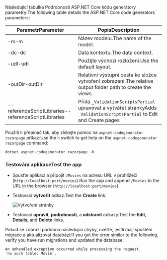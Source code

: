 <span data-ttu-id="a2c0d-101">Následující tabulka Podrobnosti ASP.NET Core kódu generátory parametry:</span><span class="sxs-lookup"><span data-stu-id="a2c0d-101">The following table details the ASP.NET Core code generators\` parameters:</span></span>

| <span data-ttu-id="a2c0d-102">Parametr</span><span class="sxs-lookup"><span data-stu-id="a2c0d-102">Parameter</span></span>               | <span data-ttu-id="a2c0d-103">Popis</span><span class="sxs-lookup"><span data-stu-id="a2c0d-103">Description</span></span>|
| ----------------- | ------------ |
| <span data-ttu-id="a2c0d-104">-m</span><span class="sxs-lookup"><span data-stu-id="a2c0d-104">-m</span></span>  | <span data-ttu-id="a2c0d-105">Název modelu.</span><span class="sxs-lookup"><span data-stu-id="a2c0d-105">The name of the model.</span></span> |
| <span data-ttu-id="a2c0d-106">-dc</span><span class="sxs-lookup"><span data-stu-id="a2c0d-106">-dc</span></span>  | <span data-ttu-id="a2c0d-107">Data kontextu.</span><span class="sxs-lookup"><span data-stu-id="a2c0d-107">The data context.</span></span> |
| <span data-ttu-id="a2c0d-108">-udl</span><span class="sxs-lookup"><span data-stu-id="a2c0d-108">-udl</span></span> | <span data-ttu-id="a2c0d-109">Použijte výchozí rozložení.</span><span class="sxs-lookup"><span data-stu-id="a2c0d-109">Use the default layout.</span></span> |
| <span data-ttu-id="a2c0d-110">-outDir</span><span class="sxs-lookup"><span data-stu-id="a2c0d-110">-outDir</span></span> | <span data-ttu-id="a2c0d-111">Relativní výstupní cesta ke složce vytvoření zobrazení.</span><span class="sxs-lookup"><span data-stu-id="a2c0d-111">The relative output folder path to create the views.</span></span> |
| <span data-ttu-id="a2c0d-112">--referenceScriptLibraries</span><span class="sxs-lookup"><span data-stu-id="a2c0d-112">--referenceScriptLibraries</span></span> | <span data-ttu-id="a2c0d-113">Přidá `_ValidationScriptsPartial` upravovat a vytvářet stránky</span><span class="sxs-lookup"><span data-stu-id="a2c0d-113">Adds `_ValidationScriptsPartial` to Edit and Create pages</span></span> |

<span data-ttu-id="a2c0d-114">Použití `h` přepínač tak, aby získejte pomoc na `aspnet-codegenerator razorpage` příkaz:</span><span class="sxs-lookup"><span data-stu-id="a2c0d-114">Use the `h` switch to get help on the `aspnet-codegenerator razorpage` command:</span></span>

```console
dotnet aspnet-codegenerator razorpage -h
```
<a name="test"></a>
### <a name="test-the-app"></a><span data-ttu-id="a2c0d-115">Testování aplikace</span><span class="sxs-lookup"><span data-stu-id="a2c0d-115">Test the app</span></span>

* <span data-ttu-id="a2c0d-116">Spusťte aplikaci a připojit `/Movies` na adresu URL v prohlížeči (`http://localhost:port/movies`).</span><span class="sxs-lookup"><span data-stu-id="a2c0d-116">Run the app and append `/Movies` to the URL in the browser (`http://localhost:port/movies`).</span></span>
* <span data-ttu-id="a2c0d-117">Testovací **vytvořit** odkaz.</span><span class="sxs-lookup"><span data-stu-id="a2c0d-117">Test the **Create** link.</span></span>

  ![Vytvoření stránky](../../tutorials/razor-pages/model/_static/conan.png)

<a name="scaffold"></a>

* <span data-ttu-id="a2c0d-119">Testovací **upravit**, **podrobnosti**, a **odstranit** odkazy.</span><span class="sxs-lookup"><span data-stu-id="a2c0d-119">Test the **Edit**, **Details**, and **Delete** links.</span></span>

<span data-ttu-id="a2c0d-120">Pokud se zobrazí podobná následující chyby, ověřte, jestli mají spuštění migrace a aktualizovat databázi:</span><span class="sxs-lookup"><span data-stu-id="a2c0d-120">If you get the error similar to the following, verify you have run migrations and updated the database:</span></span>

```
An unhandled exception occurred while processing the request.
'no such table: Movie'.
```

